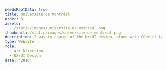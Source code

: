 ```yaml
---
needsRootData: true
title: Université de Montréal
order: 3
assets:
  - /static/images/universite-de-montreal.png
thumbnail: /static/images/universite-de-montreal.png
description: I was in charge of the UX/UI design, along with Cédrick Lachot, of a conference website for the university of Montreal.
type: Website
role:
  - Art Direction
  - UX/UI Design
date: '2016'
---
```

